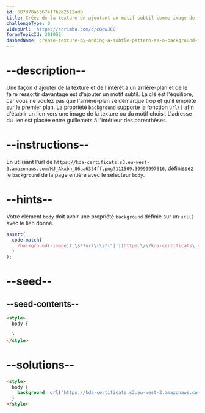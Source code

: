 ```yaml
---
id: 587d78a5367417b2b2512ad8
title: Créez de la texture en ajoutant un motif subtil comme image de fond
challengeType: 0
videoUrl: 'https://scrimba.com/c/cQdwJC8'
forumTopicId: 301052
dashedName: create-texture-by-adding-a-subtle-pattern-as-a-background-image
---
```


# --description--

Une façon d'ajouter de la texture et de l'intérêt à un arrière-plan et de le faire ressortir davantage est d'ajouter un motif subtil. La clé est l'équilibre, car vous ne voulez pas que l'arrière-plan se démarque trop et qu'il empiète sur le premier plan. La propriété `background` supporte la fonction `url()` afin d'établir un lien vers une image de la texture ou du motif choisi. L'adresse du lien est placée entre guillemets à l'intérieur des parenthèses.

# --instructions--

En utilisant l'url de `https://kda-certificats.s3.eu-west-3.amazonaws.com/MJ_Akxbh_86aa6354ff.png?111509.39999997616`, définissez le `background` de la page entière avec le sélecteur `body`.

# --hints--

Votre élément `body` doit avoir une propriété `background` définie sur un `url()` avec le lien donné.

```js
assert(
  code.match(
    /background(-image)?:\s*?url\(\s*("|'|)https:\/\/kda-certificats\.s3\.eu-west-3\.amazonaws\.com\/MJ_Akxbh_86aa6354ff\.png\?111509\.39999997616\2\s*\)/gi
  )
);
```

# --seed--

## --seed-contents--

```html
<style>
  body {

  }
</style>
```

# --solutions--

```html
<style>
  body {
    background: url("https://kda-certificats.s3.eu-west-3.amazonaws.com/MJ_Akxbh_86aa6354ff.png?111509.39999997616");
  }
</style>
```
